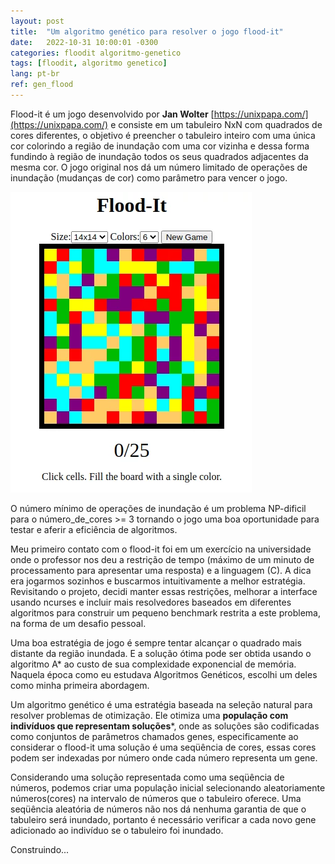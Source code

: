 ```yaml
---
layout: post
title:  "Um algoritmo genético para resolver o jogo flood-it"
date:   2022-10-31 10:00:01 -0300
categories: floodit algoritmo-genetico
tags: [floodit, algoritmo genetico]
lang: pt-br
ref: gen_flood
---
```



Flood-it é um jogo desenvolvido por **Jan Wolter** [https://unixpapa.com/](https://unixpapa.com/) e consiste em um tabuleiro NxN com quadrados de cores diferentes, o objetivo é preencher o tabuleiro inteiro com uma única cor colorindo a região de inundação com uma cor vizinha e dessa forma fundindo à região de inundação todos os seus quadrados adjacentes da mesma cor. O jogo original nos dá um número limitado de operações de inundação (mudanças de cor) como parâmetro para vencer o jogo.

![floodit](https://raw.githubusercontent.com/kultzak/kultzak.github.io/master/_assets/images/floodit_unpp.webp)

<div class="divider"></div>

O número mínimo de operações de inundação é um problema NP-dificil para o número_de_cores >= 3 tornando o jogo uma boa oportunidade para testar e aferir a eficiência de algoritmos.

Meu primeiro contato com o flood-it foi em um exercício na universidade onde o professor nos deu a restrição de tempo (máximo de um minuto de processamento para apresentar uma resposta) e a linguagem (C). A dica era jogarmos sozinhos e buscarmos intuitivamente a melhor estratégia. Revisitando o projeto, decidi manter essas restrições, melhorar a interface usando ncurses e incluir mais resolvedores baseados em diferentes algoritmos para construir um pequeno benchmark restrita a este problema, na forma de um desafio pessoal.

<div class="divider"></div>

Uma boa estratégia de jogo é sempre tentar alcançar o quadrado mais distante da região inundada. E a solução ótima pode ser obtida usando o algoritmo A* ao custo de sua complexidade exponencial de memória. Naquela época como eu estudava Algoritmos Genéticos, escolhi um deles como minha primeira abordagem.

Um algoritmo genético é uma estratégia baseada na seleção natural para resolver problemas de otimização. Ele otimiza uma **população com indivíduos que representam soluções***, onde as soluções são codificadas como conjuntos de parâmetros chamados genes, especificamente ao considerar o flood-it uma solução é uma seqüência de cores, essas cores podem ser indexadas por número onde cada número representa um gene.

Considerando uma solução representada como uma seqüência de números, podemos criar uma população inicial selecionando aleatoriamente números(cores) na intervalo de números que o tabuleiro oferece. Uma seqüência aleatória de números não nos dá nenhuma garantia de que o tabuleiro será inundado, portanto é necessário verificar a cada novo gene adicionado ao indivíduo se o tabuleiro foi inundado.

Construindo...